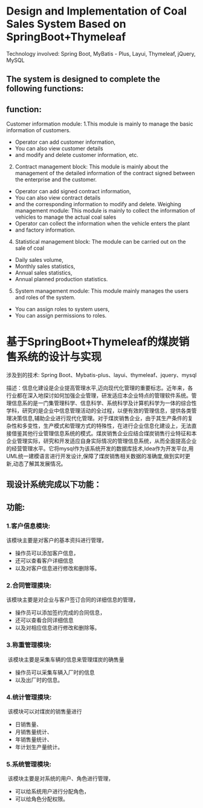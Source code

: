 # Design and Implementation of Coal Sales System Based on SpringBoot+Thymeleaf

Technology involved: Spring Boot, MyBatis - Plus, Layui, Thymeleaf, jQuery, MySQL

## The system is designed to complete the following functions:
## function:
Customer information module:
1.This module is mainly to manage the basic information of customers.
- Operator can add customer information,
- You can also view customer details
- and modify and delete customer information, etc.
2. Contract management block:
This module is mainly about the management of the detailed information of the contract signed between the enterprise and the customer.
- Operator can add signed contract information,
- You can also view contract details
- and the corresponding information to modify and delete.
Weighing management module:
This module is mainly to collect the information of vehicles to manage the actual coal sales
- Operator can collect the information when the vehicle enters the plant
- and factory information.
4. Statistical management block:
The module can be carried out on the sale of coal
- Daily sales volume,
- Monthly sales statistics,
- Annual sales statistics,
- Annual planned production statistics.
5. System management module:
This module mainly manages the users and roles of the system.
- You can assign roles to system users,
- You can assign permissions to roles.

# 基于SpringBoot+Thymeleaf的煤炭销售系统的设计与实现

涉及到的技术: Spring Boot、Mybatis-plus、layui、thymeleaf、jquery、mysql

描述：信息化建设是企业提高管理水平,迈向现代化管理的重要标志。近年来，各行业都在深入地探讨如何加强企业管理，研发适应本企业特点的管理软件系统。管理信息系的是一门集管理科学、信息科学、系统科学及计算机科学为一体的综合性学科，研究的是企业中信息管理活动的全过程，以便有效的管理信息，提供各类管理决策信息,辅助企业进行现代化管理。对于煤炭销售企业，由于其生产条件的复杂性和多变性，生产模式和管理方式的特殊性，在进行企业信息化建设上，无法直接借鉴其他行业管理信息系统的模式。煤炭销售企业应结合煤炭销售行业特征和本企业管理实际，研究和开发适应自身实际情况的管理信息系统，从而全面提高企业的经营管理水平。它将mysql作为该系统开发的数据库技术,Idea作为开发平台,用UML统一建模语言进行开发设计,保障了煤炭销售相关数据的准确度,做到实时更新,动态了解其发展情况。

## 现设计系统完成以下功能：

## 功能:

### 1.客户信息模块:

该模块主要是对客户的基本资抖进行管理，

- 操作员可以添加客户信息，
- 还可以查看客户详细信息
- 以及对客户信息进行修改和删除等。

### 2.合同管理摸块:

该模块主要是对企业与客户签订合同的详细信息的管理，

- 操作员可以添加签约完成的合同信息，
- 还可以查看合同详细信息
- 以及对相应信息进行修改和删除等。

### 3.称重管理模块:

​	该模块主要是采集车辆的信息来管理煤炭的确售量

- 操作员可以采集车辆入厂时的信息
- 以及出厂时的信息。

### 4.统计管理摸块:

​	该模块可以对煤炭的销售量进行

- 日销售量、
- 月销售量统计、
- 年销售量统计、
- 年计划生产量统计。

### 5.系统管理模块:

​	该模块主要是对系统的用户、角色进行管理，

- 可以给系统用户进行分配角色，
- 可以给角色分配权限。
